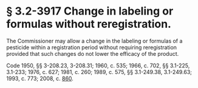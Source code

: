 # § 3.2-3917 Change in labeling or formulas without reregistration.

<p>The Commissioner may allow a change in the labeling or formulas of a pesticide within a registration period without requiring reregistration provided that such changes do not lower the efficacy of the product.</p><p>Code 1950, §§ 3-208.23, 3-208.31; 1960, c. 535; 1966, c. 702, §§ 3.1-225, 3.1-233; 1976, c. 627; 1981, c. 260; 1989, c. 575, §§ 3.1-249.38, 3.1-249.63; 1993, c. 773; 2008, c. <a href='http://lis.virginia.gov/cgi-bin/legp604.exe?081+ful+CHAP0860'>860</a>.</p>